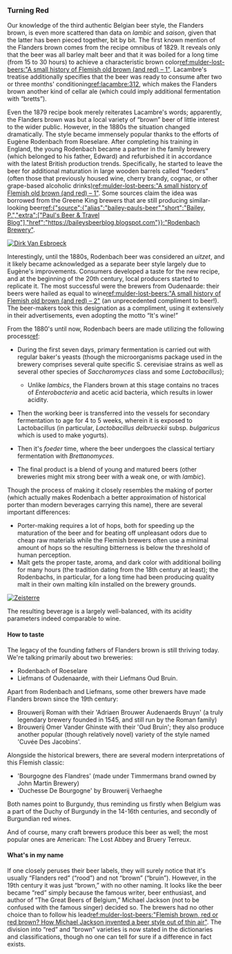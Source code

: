 ### Turning Red

Our knowledge of the third authentic Belgian beer style, the Flanders brown, is even more scattered than data on *lambic* and *saison*, given that the latter has been pieced together, bit by bit. The first known mention of the Flanders brown comes from the recipe omnibus of 1829. It reveals only that the beer was all barley malt beer and that it was boiled for a long time (from 15 to 30 hours) to achieve a characteristic brown color[ref:mulder-lost-beers:"A small history of Flemish old brown (and red) – 1"](https://lostbeers.com/a-small-history-of-flemish-old-brown-and-red-1/). Lacambre's treatise additionally specifies that the beer was ready to consume after two or three months' conditioning[ref:lacambre:312](), which makes the Flanders brown another kind of cellar ale (which could imply additional fermentation with “bretts”).

Even the 1879 recipe book merely reiterates Lacambre's words; apparently, the Flanders brown was but a local variety of “brown” beer of little interest to the wider public. However, in the 1880s the situation changed dramatically. The style became immensely popular thanks to the efforts of Eugène Rodenbach from Roeselare. After completing his training in England, the young Rodenbach became a partner in the family brewery (which belonged to his father, Edward) and refurbished it in accordance with the latest British production trends. Specifically, he started to leave the beer for additional maturation in large wooden barrels called “foeders” (often those that previously housed wine, cherry brandy, cognac, or other grape-based alcoholic drinks)[ref:mulder-lost-beers:"A small history of Flemish old brown (and red) – 1"](https://lostbeers.com/a-small-history-of-flemish-old-brown-and-red-1/). Some sources claim the idea was borrowed from the Greene King brewers that are still producing similar-looking beer[ref:{"source":{"alias":"bailey-pauls-beer","short":"Bailey, P.","extra":["Paul's Beer & Travel Blog"],"href":"https://baileysbeerblog.blogspot.com"}}:"Rodenbach Brewery"](https://baileysbeerblog.blogspot.com/2015/09/rodenbach-brewery.html).

[![Dirk Van Esbroeck](/img/rodenbach-foeders.jpg "The foeders in the Rodenbach brewery cellar")](https://commons.wikimedia.org/wiki/File:Rodenbach_19.jpg)

Interestingly, until the 1880s, Rodenbach beer was considered an *uitzet*, and it  likely became acknowledged as a separate beer style largely due to Eugène's improvements. Consumers developed a taste for the new recipe, and at the beginning of the 20th century, local producers started to replicate it. The most successful were the brewers from Oudenaarde: their beers were hailed as equal to wine[ref:mulder-lost-beers:"A small history of Flemish old brown (and red) – 2"](https://lostbeers.com/a-small-history-of-flemish-old-brown-and-red-2/) (an unprecedented compliment to beer!). The beer-makers took this designation as a compliment, using it extensively in their advertisements, even adopting the motto “It's wine!”

From the 1880's until now, Rodenbach beers are made utilizing the following process[ref](http://www.milkthefunk.com/wiki/Flemish_Red-Brown_Beer#Microbes_and_Flavor_Compounds):
  * During the first seven days, primary fermentation is carried out with regular baker's yeasts (though the microorganisms package used in the brewery comprises several quite specific S. cerevisiae strains as well as several other species of *Saccharomyces* class and some *Lactobacillus*);
    * Unlike *lambics*, the Flanders brown at this stage contains no traces of *Enterobacteria* and acetic acid bacteria, which results in lower acidity.

  * Then the working beer is transferred into the vessels for secondary fermentation to age for 4 to 5 weeks, wherein it is exposed to Lactobacillus (in particular, *Lactobacillus delbrueckii* subsp. *bulgaricus* which is used to make yogurts).
  * Then it's *foeder* time, where the beer undergoes the classical tertiary fermentation with *Brettanomyces*.
  * The final product is a blend of young and matured beers (other breweries might mix strong beer with a weak one, or with *lambic*).

Though the process of making it closely resembles the making of porter (which actually makes Rodenbach a better approximation of historical porter than modern beverages carrying this name), there are several important differences:
  * Porter-making requires a lot of hops, both for speeding up the maturation of the beer and for beating off unpleasant odors due to cheap raw materials while the Flemish brewers often use a minimal amount of hops so the resulting bitterness is below the threshold of human perception.
  * Malt gets the proper taste, aroma, and dark color with additional boiling for many hours (the tradition dating from the 18th century at least); the Rodenbachs, in particular, for a long time had been producing quality malt in their own malting kiln installed on the brewery grounds.

[![Zeisterre](/img/rodenbach-malting-kiln.jpg "The old malting kiln (nowadays a museum) at the Rodenbach brewery, constructed in 1872")](https://commons.wikimedia.org/wiki/File:Brouwerij_Rodenbach_Moutast.JPG)

The resulting beverage is a largely well-balanced, with its acidity parameters indeed comparable to wine.

#### How to taste

The legacy of the founding fathers of Flanders brown is still thriving today. We're talking primarily about two breweries:

  * Rodenbach of Roeselare
  * Liefmans of Oudenaarde, with their Liefmans Oud Bruin.

Apart from Rodenbach and Liefmans, some other brewers have made Flanders brown since the 19th century:

  * Brouwerij Roman with their 'Adriaen Brouwer Audenaerds Bruyn' (a truly legendary brewery founded in 1545, and still run by the Roman family)
  * Brouwerij Omer Vander Ghinste with their 'Oud Bruin'; they also produce another popular (though relatively novel) variety of the style named 'Cuvée Des Jacobins'.

Alongside the historical brewers, there are several modern interpretations of this Flemish classic:

  * 'Bourgogne des Flandres' (made under Timmermans brand owned by John Martin Brewery)
  * 'Duchesse De Bourgogne' by Brouwerij Verhaeghe

Both names point to Burgundy, thus reminding us firstly when Belgium was a part of the Duchy of Burgundy in the 14-16th centuries, and secondly of Burgundian red wines.

And of course, many craft brewers produce this beer as well; the most popular ones are American: The Lost Abbey and Bruery Terreux.

#### What's in my name

If one closely peruses their beer labels, they will surely notice that it's usually “Flanders red” (“rood”) and not “brown” (“bruin”). However, in the 19th century it was just “brown,” with no other naming. It looks like the beer became “red” simply because the famous writer, beer enthusiast, and author of “The Great Beers of Belgium,” Michael Jackson (not to be confused with the famous singer) decided so.  The brewers had no other choice than to follow his lead[ref:mulder-lost-beers:"Flemish brown, red or red brown? How Michael Jackson invented a beer style out of thin air"](https://lostbeers.com/flemish-brown-red-or-red-brown/). The division into “red” and “brown” varieties is now stated in the dictionaries and classifications, though no one can tell for sure if a difference in fact exists.